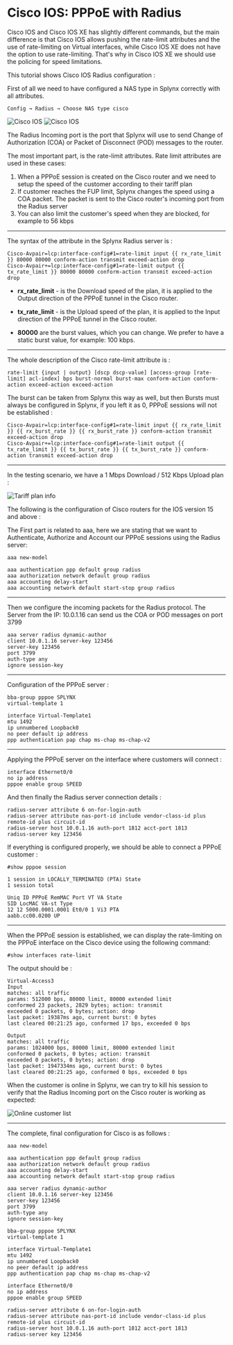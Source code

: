 Cisco IOS: PPPoE with Radius
==========

Cisco IOS and Cisco IOS XE has slightly different commands, but the main difference is that Cisco IOS allows pushing the rate-limit attributes and the use of rate-limiting on Virtual interfaces, while Cisco IOS XE does not have the option to use rate-limiting. That's why in Cisco IOS XE we should use the policing for speed limitations.

This tutorial shows Cisco IOS Radius configuration :

First of all we need to have configured a NAS type in Splynx correctly with all attributes.

`Config → Radius → Choose NAS type cisco`

![Cisco IOS](cisco_ios.png)
![Cisco IOS](cisco_ios1.png)

The Radius Incoming port is the port that Splynx will use to send Change of Authorization (COA) or Packet of Disconnect (POD) messages to the router.

The most important part, is the rate-limit attributes. Rate limit attributes are used in these cases:

1. When a PPPoE session is created on the Cisco router and we need to setup the speed of the customer according to their tariff plan
2. If customer reaches the FUP limit, Splynx changes the speed using a COA packet. The packet is sent to the Cisco router's incoming port from the Radius server
3. You can also limit the customer's speed when they are blocked, for example to 56 kbps

---
The syntax of the attribute in the Splynx Radius server is :

```
Cisco-Avpair=lcp:interface-config#1=rate-limit input {{ rx_rate_limit }} 80000 80000 conform-action transmit exceed-action drop
Cisco-Avpair+=lcp:interface-config#1=rate-limit output {{ tx_rate_limit }} 80000 80000 conform-action transmit exceed-action drop
```

* **rx_rate_limit** - is the Download speed of the plan, it is applied to the Output direction of the PPPoE tunnel in the Cisco router.

* **tx_rate_limit** - is the Upload speed of the plan, it is applied to the Input direction of the PPPoE tunnel in the Cisco router.

* **80000** are the burst values, which you can change. We prefer to have a static burst value, for example: 100 kbps.


---
The whole description of the Cisco rate-limit attribute is :

`rate-limit {input | output} [dscp dscp-value] [access-group [rate-limit] acl-index] bps burst-normal burst-max conform-action conform-action exceed-action
exceed-action`


The burst can be taken from Splynx this way as well, but then Bursts must always be configured in Splynx, if you left it as 0, PPPoE sessions will not be established :

```
Cisco-Avpair=lcp:interface-config#1=rate-limit input {{ rx_rate_limit }} {{ rx_burst_rate }} {{ rx_burst_rate }} conform-action transmit exceed-action drop
Cisco-Avpair+=lcp:interface-config#1=rate-limit output {{ tx_rate_limit }} {{ tx_burst_rate }} {{ tx_burst_rate }} conform-action transmit exceed-action drop
```

---
In the testing scenario, we have a 1 Mbps Download / 512 Kbps Upload plan :

![Tariff plan info](cisco_ios2.png)


The following is the configuration of Cisco routers for the IOS version 15 and above :

The First part is related to aaa, here we are stating that we want to Authenticate, Authorize and Account our PPPoE sessions using the Radius server:

```
aaa new-model

aaa authentication ppp default group radius
aaa authorization network default group radius
aaa accounting delay-start
aaa accounting network default start-stop group radius
```

---
Then we configure the incoming packets for the Radius protocol. The Server from the IP: 10.0.1.16 can send us the COA or POD messages on port 3799
```
aaa server radius dynamic-author
client 10.0.1.16 server-key 123456
server-key 123456
port 3799
auth-type any
ignore session-key
```

---
Configuration of the PPPoE server :
```
bba-group pppoe SPLYNX
virtual-template 1

interface Virtual-Template1
mtu 1492
ip unnumbered Loopback0
no peer default ip address
ppp authentication pap chap ms-chap ms-chap-v2
```

---
Applying the PPPoE server on the interface where customers will connect :
```
interface Ethernet0/0
no ip address
pppoe enable group SPEED
```

And then finally the Radius server connection details :
```
radius-server attribute 6 on-for-login-auth
radius-server attribute nas-port-id include vendor-class-id plus remote-id plus circuit-id
radius-server host 10.0.1.16 auth-port 1812 acct-port 1813
radius-server key 123456
```

If everything is configured properly, we should be able to connect a PPPoE customer :
```
#show pppoe session

1 session in LOCALLY_TERMINATED (PTA) State
1 session total

Uniq ID PPPoE RemMAC Port VT VA State
SID LocMAC VA-st Type
12 12 5000.0001.0001 Et0/0 1 Vi3 PTA
aabb.cc00.0200 UP
```

---
When the PPPoE session is established, we can display the rate-limiting on the PPPoE interface on the Cisco device using the following command:

```
#show interfaces rate-limit
```
The output should be :
```
Virtual-Access3
Input
matches: all traffic
params: 512000 bps, 80000 limit, 80000 extended limit
conformed 23 packets, 2829 bytes; action: transmit
exceeded 0 packets, 0 bytes; action: drop
last packet: 19387ms ago, current burst: 0 bytes
last cleared 00:21:25 ago, conformed 17 bps, exceeded 0 bps

Output
matches: all traffic
params: 1024000 bps, 80000 limit, 80000 extended limit
conformed 0 packets, 0 bytes; action: transmit
exceeded 0 packets, 0 bytes; action: drop
last packet: 1947334ms ago, current burst: 0 bytes
last cleared 00:21:25 ago, conformed 0 bps, exceeded 0 bps
```

When the customer is online in Splynx, we can try to kill his session to verify that the Radius Incoming port on the Cisco router is working as expected:

![Online customer list](online_customer.png)

---
The complete, final configuration for Cisco is as follows :
```
aaa new-model

aaa authentication ppp default group radius
aaa authorization network default group radius
aaa accounting delay-start
aaa accounting network default start-stop group radius

aaa server radius dynamic-author
client 10.0.1.16 server-key 123456
server-key 123456
port 3799
auth-type any
ignore session-key

bba-group pppoe SPLYNX
virtual-template 1

interface Virtual-Template1
mtu 1492
ip unnumbered Loopback0
no peer default ip address
ppp authentication pap chap ms-chap ms-chap-v2

interface Ethernet0/0
no ip address
pppoe enable group SPEED

radius-server attribute 6 on-for-login-auth
radius-server attribute nas-port-id include vendor-class-id plus remote-id plus circuit-id
radius-server host 10.0.1.16 auth-port 1812 acct-port 1813
radius-server key 123456
```
